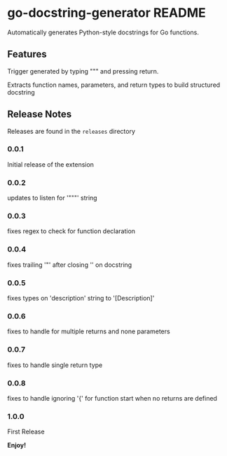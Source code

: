 # go-docstring-generator README

Automatically generates Python-style docstrings for Go functions.

## Features

Trigger generated by typing """ and pressing return.

Extracts function names, parameters, and return types to build structured docstring

## Release Notes

Releases are found in the `releases` directory

### 0.0.1

Initial release of the extension

### 0.0.2

updates to listen for '"""' string

### 0.0.3

fixes regex to check for function declaration

### 0.0.4

fixes trailing '"' after closing '\' on docstring

### 0.0.5

fixes types on 'description' string to '[Description]'

### 0.0.6

fixes to handle for multiple returns and none parameters

### 0.0.7

fixes to handle single return type

### 0.0.8

fixes to handle ignoring '{' for function start when no returns are defined

### 1.0.0

First Release

**Enjoy!**
